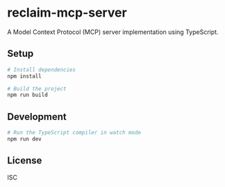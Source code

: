 # reclaim-mcp-server

A Model Context Protocol (MCP) server implementation using TypeScript.

## Setup

```bash
# Install dependencies
npm install

# Build the project
npm run build
```

## Development

```bash
# Run the TypeScript compiler in watch mode
npm run dev
```

## License

ISC
